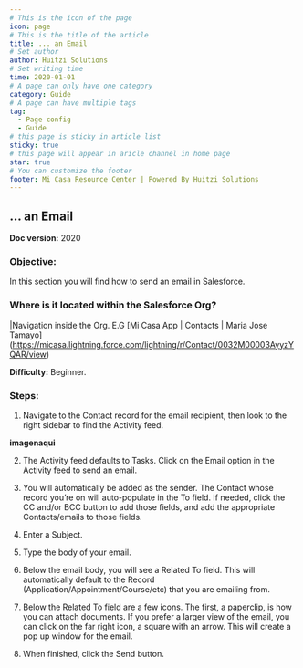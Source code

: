 ```yaml
---
# This is the icon of the page
icon: page
# This is the title of the article
title: ... an Email
# Set author
author: Huitzi Solutions
# Set writing time
time: 2020-01-01
# A page can only have one category
category: Guide
# A page can have multiple tags
tag:
  - Page config
  - Guide
# this page is sticky in article list
sticky: true
# this page will appear in aricle channel in home page
star: true
# You can customize the footer
footer: Mi Casa Resource Center | Powered By Huitzi Solutions
---
```


## ... an Email

**Doc version:** 2020

### **Objective:**  

In this section you will find how to send an email in Salesforce.

### **Where is it located within the Salesforce Org?**

|Navigation inside the Org. E.G [Mi Casa App | Contacts | Maria Jose Tamayo] (<https://micasa.lightning.force.com/lightning/r/Contact/0032M00003AyyzYQAR/view>)

**Difficulty:**  Beginner.

### **Steps:**

1. Navigate to the Contact record for the email recipient, then look to the right sidebar to find the Activity feed.

**imagenaqui**

2. The Activity feed defaults to Tasks. Click on the Email option in the Activity feed to send an email.

3. You will automatically be added as the sender. The Contact whose record you’re on will auto-populate in the To field. If needed, click the CC and/or BCC button to add those fields, and add the appropriate Contacts/emails to those fields.

4. Enter a Subject.

5. Type the body of your email.

6. Below the email body, you will see a Related To field. This will automatically default to the Record (Application/Appointment/Course/etc) that you are emailing from.

7. Below the Related To field are a few icons. The first, a paperclip, is how you can attach documents. If you prefer a larger view of the email, you can click on the far right icon, a square with an arrow. This will create a pop up window for the email.

8. When finished, click the Send button.
